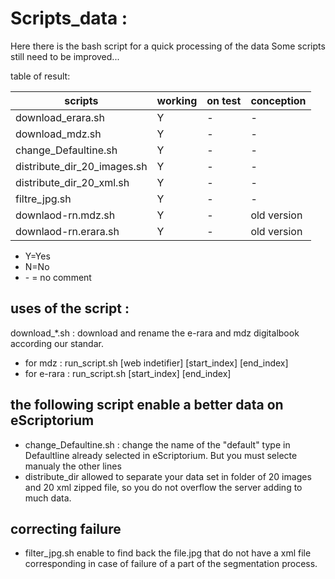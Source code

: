 # Scripts_data : 

Here there is the bash script for a quick processing of the data
Some scripts still need to be improved...

table of result: 

| scripts                      | working | on test | conception |
|------------------------------|---------|---------|------------|
|download_erara.sh             |Y        |-        |-           |
|download_mdz.sh               |Y        |-        |-           |
|change_Defaultine.sh          |Y        |-        |-           |
|distribute_dir_20_images.sh   |Y        |-        |-           |
|distribute_dir_20_xml.sh      |Y        |-        |-           |
|filtre_jpg.sh                 |Y        |-        |-           |
|downlaod-rn.mdz.sh            |Y        |-        |old version |
|downlaod-rn.erara.sh          |Y        |-        |old version |

* Y=Yes
* N=No
* \- = no comment

## uses of the script :
download_*.sh : download and rename the e-rara and mdz digitalbook according our standar. 
* for mdz : run_script.sh  [web indetifier] [start_index] [end_index] 
* for e-rara : run_script.sh [start_index] [end_index]

## the following script enable a better data on eScriptorium
* change_Defaultine.sh  : change the name of the "default" type in Defaultline already selected in eScriptorium. But you must selecte manualy the other lines
* distribute_dir allowed to separate your data set in folder of 20 images and 20 xml zipped file, so you do not overflow the server adding to much data.

## correcting failure 
* filter_jpg.sh enable to find back the file.jpg that do not have a xml file corresponding in case of failure of a part of the segmentation process. 
